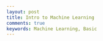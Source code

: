 ```yaml
---
layout: post
title: Intro to Machine Learning
comments: true
keywords: Machine Learning, Basic
---
```

